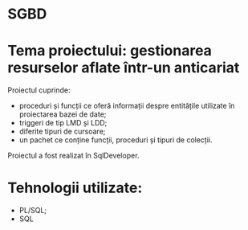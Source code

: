 # SGBD
# Tema proiectului: gestionarea resurselor aflate într-un anticariat 
Proiectul cuprinde:
- proceduri și funcții ce oferă informații despre entitățile utilizate în proiectarea bazei de date;
- triggeri de tip LMD și LDD;
- diferite tipuri de cursoare;
- un pachet ce conține funcții, proceduri și tipuri de colecții.

Proiectul a fost realizat în SqlDeveloper. 

# Tehnologii utilizate:
- PL/SQL;
- SQL

